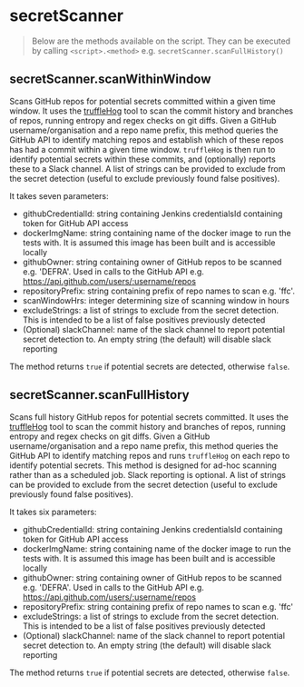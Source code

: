 # secretScanner

> Below are the methods available on the script. They can be executed by
  calling `<script>.<method>` e.g. `secretScanner.scanFullHistory()`

## secretScanner.scanWithinWindow

Scans GitHub repos for potential secrets committed within a given time window.
It uses the [truffleHog](https://github.com/dxa4481/truffleHog) tool to scan
the commit history and branches of repos, running entropy and regex checks on
git diffs.
Given a GitHub username/organisation and a repo name prefix, this
method queries the GitHub API to identify matching repos and establish which of
these repos has had a commit within a given time window. `truffleHog` is then
run to identify potential secrets within these commits, and (optionally)
reports these to a Slack channel. A list of strings can be provided to exclude
from the secret detection (useful to exclude previously found false positives).

It takes seven parameters:
* githubCredentialId: string containing Jenkins credentialsId containing token
  for GitHub API access
* dockerImgName: string containing name of the docker image to run the tests
  with. It is assumed this image has been built and is accessible locally
* githubOwner: string containing owner of GitHub repos to be scanned e.g.
  'DEFRA'. Used in calls to the GitHub API e.g.
  https://api.github.com/users/:username/repos
* repositoryPrefix: string containing prefix of repo names to scan e.g. 'ffc'.
* scanWindowHrs: integer determining size of scanning window in hours
* excludeStrings: a list of strings to exclude from the secret detection. This
  is intended to be a list of false positives previously detected
* (Optional) slackChannel: name of the slack channel to report potential secret
  detection to. An empty string (the default) will disable slack reporting

The method returns `true` if potential secrets are detected, otherwise `false`.

## secretScanner.scanFullHistory

Scans full history GitHub repos for potential secrets committed. It uses the
[truffleHog](https://github.com/dxa4481/truffleHog) tool to scan the commit
history and branches of repos, running entropy and regex checks on git diffs.
Given a GitHub username/organisation and a repo name prefix, this method
queries the GitHub API to identify matching repos and runs `truffleHog` on each
repo to identify potential secrets. This method is designed for ad-hoc scanning
rather than as a scheduled job. Slack reporting is optional. A list of strings
can be provided to exclude from the secret detection (useful to exclude
previously found false positives).

It takes six parameters:
* githubCredentialId: string containing Jenkins credentialsId containing token
  for GitHub API access
* dockerImgName: string containing name of the docker image to run the tests
  with. It is assumed this image has been built and is accessible locally
* githubOwner: string containing owner of GitHub repos to be scanned e.g.
  'DEFRA'. Used in calls to the GitHub API e.g.
  https://api.github.com/users/:username/repos
* repositoryPrefix: string containing prefix of repo names to scan e.g. 'ffc'
* excludeStrings: a list of strings to exclude from the secret detection. This
  is intended to be a list of false positives previously detected
* (Optional) slackChannel: name of the slack channel to report potential secret
  detection to. An empty string (the default) will disable slack reporting

The method returns `true` if potential secrets are detected, otherwise `false`.
